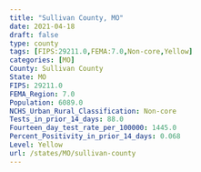 ```yaml
---
title: "Sullivan County, MO"
date: 2021-04-18
draft: false
type: county
tags: [FIPS:29211.0,FEMA:7.0,Non-core,Yellow]
categories: [MO]
County: Sullivan County
State: MO
FIPS: 29211.0
FEMA_Region: 7.0
Population: 6089.0
NCHS_Urban_Rural_Classification: Non-core
Tests_in_prior_14_days: 88.0
Fourteen_day_test_rate_per_100000: 1445.0
Percent_Positivity_in_prior_14_days: 0.068
Level: Yellow
url: /states/MO/sullivan-county
---
```



